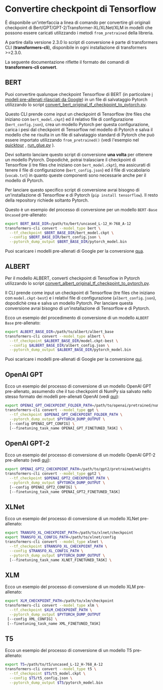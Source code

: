 <!--Copyright 2020 The HuggingFace Team. All rights reserved.
Licensed under the Apache License, Version 2.0 (the "License"); you may not use this file except in compliance with
the License. You may obtain a copy of the License at
http://www.apache.org/licenses/LICENSE-2.0
Unless required by applicable law or agreed to in writing, software distributed under the License is distributed on
an "AS IS" BASIS, WITHOUT WARRANTIES OR CONDITIONS OF ANY KIND, either express or implied. See the License for the
specific language governing permissions and limitations under the License.

⚠️ Note that this file is in Markdown but contain specific syntax for our doc-builder (similar to MDX) that may not be
rendered properly in your Markdown viewer.

-->

# Convertire checkpoint di Tensorflow

È disponibile un'interfaccia a linea di comando per convertire gli originali checkpoint di Bert/GPT/GPT-2/Transformer-XL/XLNet/XLM 
in modelli che possono essere caricati utilizzando i metodi `from_pretrained` della libreria.

<Tip>

A partire dalla versione 2.3.0 lo script di conversione è parte di transformers CLI (**transformers-cli**), disponibile in ogni installazione 
di transformers >=2.3.0.

La seguente documentazione riflette il formato dei comandi di **transformers-cli convert**.

</Tip>

## BERT

Puoi convertire qualunque checkpoint Tensorflow di BERT (in particolare 
[i modeli pre-allenati rilasciati da Google](https://github.com/google-research/bert#pre-trained-models)) 
in un file di salvataggio Pytorch utilizzando lo script 
[convert_bert_original_tf_checkpoint_to_pytorch.py](https://github.com/huggingface/transformers/tree/main/src/transformers/models/bert/convert_bert_original_tf_checkpoint_to_pytorch.py).

Questo CLI prende come input un checkpoint di Tensorflow (tre files che iniziano con `bert_model.ckpt`) ed il relativo 
file di configurazione (`bert_config.json`), crea un modello Pytorch per questa configurazione, carica i pesi dal
checkpoint di Tensorflow nel modello di Pytorch e salva il modello che ne risulta in un file di salvataggio standard di Pytorch che 
può essere importato utilizzando `from_pretrained()` (vedi l'esempio nel
[quicktour](quicktour) , [run_glue.py](https://github.com/huggingface/transformers/tree/main/examples/pytorch/text-classification/run_glue.py) ).

Devi soltanto lanciare questo script di conversione **una volta** per ottenere un modello Pytorch. Dopodichè, potrai tralasciare 
il checkpoint di Tensorflow (i tre files che iniziano con `bert_model.ckpt`), ma assicurati di tenere il file di configurazione 
(`bert_config.json`) ed il file di vocabolario (`vocab.txt`) in quanto queste componenti sono necessarie anche per il modello di Pytorch.

Per lanciare questo specifico script di conversione avrai bisogno di un'installazione di Tensorflow e di Pytorch
(`pip install tensorflow`). Il resto della repository richiede soltanto Pytorch.

Questo è un esempio del processo di conversione per un modello `BERT-Base Uncased` pre-allenato:

```bash
export BERT_BASE_DIR=/path/to/bert/uncased_L-12_H-768_A-12
transformers-cli convert --model_type bert \
  --tf_checkpoint $BERT_BASE_DIR/bert_model.ckpt \
  --config $BERT_BASE_DIR/bert_config.json \
  --pytorch_dump_output $BERT_BASE_DIR/pytorch_model.bin
```

Puoi scaricare i modelli pre-allenati di Google per la conversione [qua](https://github.com/google-research/bert#pre-trained-models).

## ALBERT

Per il modello ALBERT, converti checkpoint di Tensoflow in Pytorch utilizzando lo script 
[convert_albert_original_tf_checkpoint_to_pytorch.py](https://github.com/huggingface/transformers/tree/main/src/transformers/models/albert/convert_albert_original_tf_checkpoint_to_pytorch.py).

Il CLI prende come input un checkpoint di Tensorflow (tre files che iniziano con `model.ckpt-best`) e i relativi file di 
configurazione (`albert_config.json`), dopodichè crea e salva un modello Pytorch. Per lanciare questa conversione 
avrai bisogno di un'installazione di Tensorflow e di Pytorch.

Ecco un esempio del procedimento di conversione di un modello `ALBERT Base` pre-allenato:

```bash
export ALBERT_BASE_DIR=/path/to/albert/albert_base
transformers-cli convert --model_type albert \
  --tf_checkpoint $ALBERT_BASE_DIR/model.ckpt-best \
  --config $ALBERT_BASE_DIR/albert_config.json \
  --pytorch_dump_output $ALBERT_BASE_DIR/pytorch_model.bin
```

Puoi scaricare i modelli pre-allenati di Google per la conversione [qui](https://github.com/google-research/albert#pre-trained-models).

## OpenAI GPT

Ecco un esempio del processo di conversione di un modello OpenAI GPT pre-allenato, assumendo che il tuo checkpoint di NumPy
sia salvato nello stesso formato dei modelli pre-allenati OpenAI (vedi [qui](https://github.com/openai/finetune-transformer-lm)):
```bash
export OPENAI_GPT_CHECKPOINT_FOLDER_PATH=/path/to/openai/pretrained/numpy/weights
transformers-cli convert --model_type gpt \
  --tf_checkpoint $OPENAI_GPT_CHECKPOINT_FOLDER_PATH \
  --pytorch_dump_output $PYTORCH_DUMP_OUTPUT \
  [--config OPENAI_GPT_CONFIG] \
  [--finetuning_task_name OPENAI_GPT_FINETUNED_TASK] \
```

## OpenAI GPT-2

Ecco un esempio del processo di conversione di un modello OpenAI GPT-2 pre-allenato (vedi [qui](https://github.com/openai/gpt-2)):

```bash
export OPENAI_GPT2_CHECKPOINT_PATH=/path/to/gpt2/pretrained/weights
transformers-cli convert --model_type gpt2 \
  --tf_checkpoint $OPENAI_GPT2_CHECKPOINT_PATH \
  --pytorch_dump_output $PYTORCH_DUMP_OUTPUT \
  [--config OPENAI_GPT2_CONFIG] \
  [--finetuning_task_name OPENAI_GPT2_FINETUNED_TASK]
```

## XLNet

Ecco un esempio del processo di conversione di un modello XLNet pre-allenato:

```bash
export TRANSFO_XL_CHECKPOINT_PATH=/path/to/xlnet/checkpoint
export TRANSFO_XL_CONFIG_PATH=/path/to/xlnet/config
transformers-cli convert --model_type xlnet \
  --tf_checkpoint $TRANSFO_XL_CHECKPOINT_PATH \
  --config $TRANSFO_XL_CONFIG_PATH \
  --pytorch_dump_output $PYTORCH_DUMP_OUTPUT \
  [--finetuning_task_name XLNET_FINETUNED_TASK] \
```

## XLM

Ecco un esempio del processo di conversione di un modello XLM pre-allenato:

```bash
export XLM_CHECKPOINT_PATH=/path/to/xlm/checkpoint
transformers-cli convert --model_type xlm \
  --tf_checkpoint $XLM_CHECKPOINT_PATH \
  --pytorch_dump_output $PYTORCH_DUMP_OUTPUT
 [--config XML_CONFIG] \
 [--finetuning_task_name XML_FINETUNED_TASK]
```

## T5

Ecco un esempio del processo di conversione di un modello T5 pre-allenato:

```bash
export T5=/path/to/t5/uncased_L-12_H-768_A-12
transformers-cli convert --model_type t5 \
  --tf_checkpoint $T5/t5_model.ckpt \
  --config $T5/t5_config.json \
  --pytorch_dump_output $T5/pytorch_model.bin
```
